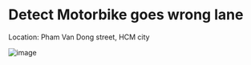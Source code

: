 # Detect Motorbike goes wrong lane
Location: Pham Van Dong street, HCM city

![image](https://github.com/user-attachments/assets/3e1bceb6-12da-4343-9f10-0d542cdd4d49)
